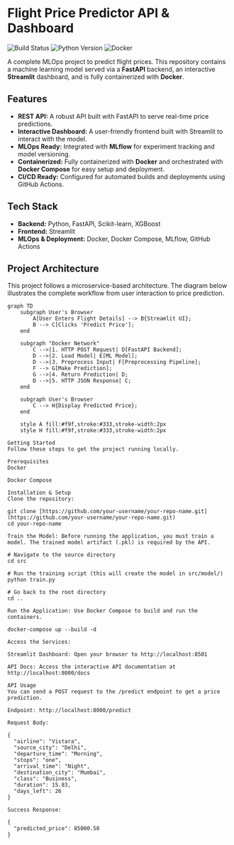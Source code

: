 # Flight Price Predictor API & Dashboard

![Build Status](https://img.shields.io/badge/build-passing-brightgreen) ![Python Version](https://img.shields.io/badge/python-3.9-blue) ![Docker](https://img.shields.io/badge/docker-ready-blue)

A complete MLOps project to predict flight prices. This repository contains a machine learning model served via a **FastAPI** backend, an interactive **Streamlit** dashboard, and is fully containerized with **Docker**.

## Features

- **REST API:** A robust API built with FastAPI to serve real-time price predictions.
- **Interactive Dashboard:** A user-friendly frontend built with Streamlit to interact with the model.
- **MLOps Ready:** Integrated with **MLflow** for experiment tracking and model versioning.
- **Containerized:** Fully containerized with **Docker** and orchestrated with **Docker Compose** for easy setup and deployment.
- **CI/CD Ready:** Configured for automated builds and deployments using GitHub Actions.

## Tech Stack

- **Backend:** Python, FastAPI, Scikit-learn, XGBoost
- **Frontend:** Streamlit
- **MLOps & Deployment:** Docker, Docker Compose, MLflow, GitHub Actions

## Project Architecture

This project follows a microservice-based architecture. The diagram below illustrates the complete workflow from user interaction to price prediction.

```mermaid
graph TD
    subgraph User's Browser
        A[User Enters Flight Details] --> B{Streamlit UI};
        B --> C[Clicks 'Predict Price'];
    end

    subgraph "Docker Network"
        C -->|1. HTTP POST Request| D[FastAPI Backend];
        D -->|2. Load Model| E[ML Model];
        D -->|3. Preprocess Input| F[Preprocessing Pipeline];
        F --> G[Make Prediction];
        G -->|4. Return Prediction| D;
        D -->|5. HTTP JSON Response| C;
    end

    subgraph User's Browser
        C --> H{Display Predicted Price};
    end

    style A fill:#f9f,stroke:#333,stroke-width:2px
    style H fill:#f9f,stroke:#333,stroke-width:2px

Getting Started
Follow these steps to get the project running locally.

Prerequisites
Docker

Docker Compose

Installation & Setup
Clone the repository:

git clone [https://github.com/your-username/your-repo-name.git](https://github.com/your-username/your-repo-name.git)
cd your-repo-name

Train the Model: Before running the application, you must train a model. The trained model artifact (.pkl) is required by the API.

# Navigate to the source directory
cd src

# Run the training script (this will create the model in src/model/)
python train.py

# Go back to the root directory
cd ..

Run the Application: Use Docker Compose to build and run the containers.

docker-compose up --build -d

Access the Services:

Streamlit Dashboard: Open your browser to http://localhost:8501

API Docs: Access the interactive API documentation at http://localhost:8000/docs

API Usage
You can send a POST request to the /predict endpoint to get a price prediction.

Endpoint: http://localhost:8000/predict

Request Body:

{
  "airline": "Vistara",
  "source_city": "Delhi",
  "departure_time": "Morning",
  "stops": "one",
  "arrival_time": "Night",
  "destination_city": "Mumbai",
  "class": "Business",
  "duration": 15.83,
  "days_left": 26
}

Success Response:

{
  "predicted_price": 85000.50
}
